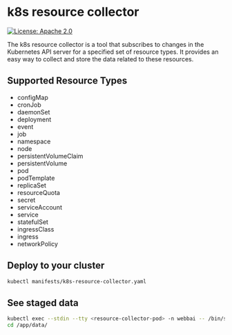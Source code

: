 # k8s resource collector

[![License: Apache 2.0](https://img.shields.io/badge/License-Apache%202.0-blue.svg)](https://opensource.org/licenses/Apache-2.0)

The k8s resource collector is a tool that subscribes to changes in the Kubernetes API server for a specified set of resource types. It provides an easy way to collect and store the data related to these resources.

## Supported Resource Types

- configMap
- cronJob
- daemonSet
- deployment
- event
- job
- namespace
- node
- persistentVolumeClaim
- persistentVolume
- pod
- podTemplate
- replicaSet
- resourceQuota
- secret
- serviceAccount
- service
- statefulSet
- ingressClass
- ingress
- networkPolicy

## Deploy to your cluster

```bash
kubectl manifests/k8s-resource-collector.yaml
```

## See staged data
```bash
kubectl exec --stdin --tty <resource-collector-pod> -n webbai -- /bin/sh
cd /app/data/
```
